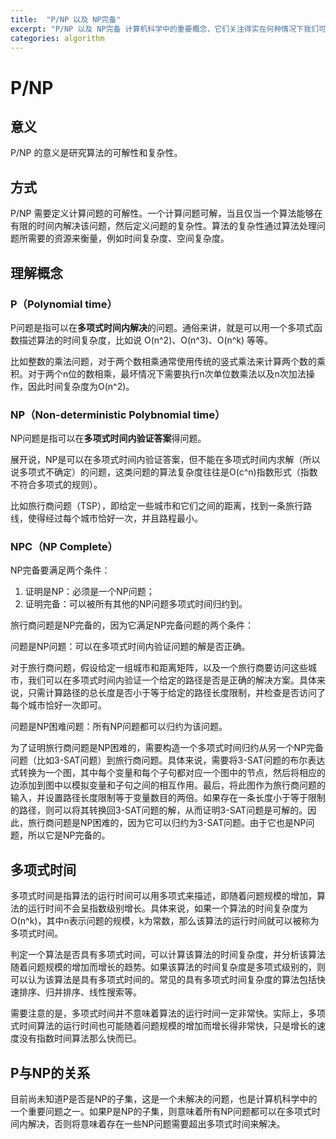 ```yaml
---
title:  "P/NP 以及 NP完备"
excerpt: "P/NP 以及 NP完备 计算机科学中的重要概念，它们关注得实在何种情况下我们可以有效地解决一个问题。"
categories: algorithm
---
```


# P/NP

## 意义

P/NP 的意义是研究算法的可解性和复杂性。

## 方式

P/NP 需要定义计算问题的可解性。一个计算问题可解，当且仅当一个算法能够在有限的时间内解决该问题，然后定义问题的复杂性。算法的复杂性通过算法处理问题所需要的资源来衡量，例如时间复杂度、空间复杂度。

## 理解概念

### P（Polynomial time）

P问题是指可以在**多项式时间内解决**的问题。通俗来讲，就是可以用一个多项式函数描述算法的时间复杂度，比如说 O(n^2)、O(n^3)、O(n^k) 等等。

比如整数的乘法问题，对于两个数相乘通常使用传统的竖式乘法来计算两个数的乘积。对于两个n位的数相乘，最坏情况下需要执行n次单位数乘法以及n次加法操作，因此时间复杂度为O(n^2)。

### NP（Non-deterministic Polybnomial time）

NP问题是指可以在**多项式时间内验证答案**得问题。

展开说，NP是可以在多项式时间内验证答案，但不能在多项式时间内求解（所以说多项式不确定）的问题，这类问题的算法复杂度往往是O(c^n)指数形式（指数不符合多项式的规则）。

比如旅行商问题（TSP），即给定一些城市和它们之间的距离，找到一条旅行路线，使得经过每个城市恰好一次，并且路程最小。

### NPC（NP Complete）

NP完备要满足两个条件：

1. 证明是NP：必须是一个NP问题；
2. 证明完备：可以被所有其他的NP问题多项式时间归约到。

旅行商问题是NP完备的，因为它满足NP完备问题的两个条件：

问题是NP问题：可以在多项式时间内验证问题的解是否正确。

对于旅行商问题，假设给定一组城市和距离矩阵，以及一个旅行商要访问这些城市，我们可以在多项式时间内验证一个给定的路径是否是正确的解决方案。具体来说，只需计算路径的总长度是否小于等于给定的路径长度限制，并检查是否访问了每个城市恰好一次即可。

问题是NP困难问题：所有NP问题都可以归约为该问题。

为了证明旅行商问题是NP困难的，需要构造一个多项式时间归约从另一个NP完备问题（比如3-SAT问题）到旅行商问题。具体来说，需要将3-SAT问题的布尔表达式转换为一个图，其中每个变量和每个子句都对应一个图中的节点，然后将相应的边添加到图中以模拟变量和子句之间的相互作用。最后，将此图作为旅行商问题的输入，并设置路径长度限制等于变量数目的两倍。如果存在一条长度小于等于限制的路径，则可以将其转换回3-SAT问题的解，从而证明3-SAT问题是可解的。因此，旅行商问题是NP困难的，因为它可以归约为3-SAT问题。由于它也是NP问题，所以它是NP完备的。

## 多项式时间

多项式时间是指算法的运行时间可以用多项式来描述，即随着问题规模的增加，算法的运行时间不会呈指数级别增长。具体来说，如果一个算法的时间复杂度为O(n^k)，其中n表示问题的规模，k为常数，那么该算法的运行时间就可以被称为多项式时间。

判定一个算法是否具有多项式时间，可以计算该算法的时间复杂度，并分析该算法随着问题规模的增加而增长的趋势。如果该算法的时间复杂度是多项式级别的，则可以认为该算法是具有多项式时间的。常见的具有多项式时间复杂度的算法包括快速排序、归并排序、线性搜索等。

需要注意的是，多项式时间并不意味着算法的运行时间一定非常快。实际上，多项式时间算法的运行时间也可能随着问题规模的增加而增长得非常快，只是增长的速度没有指数时间算法那么快而已。

## P与NP的关系

目前尚未知道P是否是NP的子集，这是一个未解决的问题，也是计算机科学中的一个重要问题之一。如果P是NP的子集，则意味着所有NP问题都可以在多项式时间内解决，否则将意味着存在一些NP问题需要超出多项式时间来解决。


